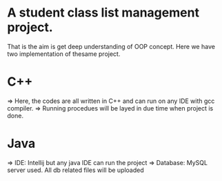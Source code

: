 # A student class list management project.
That is the aim is get deep understanding of OOP concept. 
Here we have two implementation of thesame project.
# C++
=> Here, the codes are all written in C++ and can run on any IDE with gcc compiler. 
=> Running procedues will be layed in due time when project is done.

# Java 
=> IDE: Intellij but any java IDE can run the project
=> Database: MySQL server used. All db related files will be uploaded


